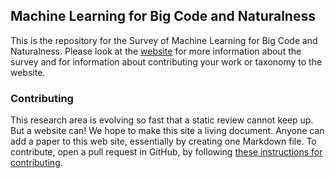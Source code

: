 ## Machine Learning for Big Code and Naturalness


This is the repository for the Survey of Machine Learning for Big Code and Naturalness.
Please look at the [website](https://ml4code.github.io) for more information about
the survey and for information about contributing your work or taxonomy to the website.


### Contributing

This research area is evolving so fast that a static review cannot keep up.
But a website can! We hope to make this site a living document.
Anyone can add a paper to this web site, essentially by creating one Markdown file.
 To contribute, open a pull request in GitHub, by following [these instructions 
for contributing](contributing.html).
